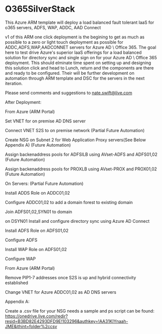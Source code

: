 # O365SilverStack
This Azure ARM template will deploy a load balanced fault tolerant IaaS for o365 servers, ADFS, WAP, ADDC, AAD Connect

v1 of this ARM one click deployment is the begining to get as much as possible to a zero or light touch deployment as possible for ADDC,ADFS,WAP,AADCONNET servers for Azure AD \ Office 365. The goal here to test drive Azure's superior IaaS offerings for a load balanced solution for directory sync and single sign on for your Azure AD \ Office 365 deployment. This should elminate time spent on setting up and designing this solution click and head to Lunch, return and the components are there and ready to be configured. Their will be further development on automation through ARM template and DSC for the servers in the next iteration.

Please send comments and suggestions to nate.swift@live.com





After Deployment:

From Azure (ARM Portal)


Set VNET for on premise AD DNS server

Connect VNET S2S to on premise network (Partial Future Automation)

Create NSG on Subnet 2 for Web Application Proxy servers(See Below Appendix A) (Future Automation)

Assign backenaddress pools for ADFSILB using AVset-ADFS and ADFS01,02 (Future Automation)

Assign backenaddress pools for PROXLB using AVset-PROX and PROX01,02 (Future Automation)


On Servers: (Partial Future Automation)


Install ADDS Role on ADDC01,02

Configure ADDC01,02 to add a domain forest to existing domain

Join ADFS01,02,SYN01 to domain

on DSYN01 Install and configure directory sync using Azure AD Connect

Install ADFS Role on ADFS01,02

Configure ADFS

Install WAP Role on ADFS01,02

Configure WAP

From Azure (ARM Portal)


Remove PIP1-7 addresses once S2S is up and hybrid connectivity established

Change VNET for Azure ADDC01,02 as AD DNS servers


Appendix A:

Create a .csv file for your NSG needs a sample and ps script can be found: https://onedrive.live.com/redir?resid=B3BD82E4293DFD9E!103296&authkey=!AA31KIYnaah-JME&ithint=folder%2ccsv 





